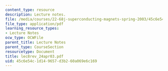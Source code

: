 ```yaml
---
content_type: resource
description: Lecture notes.
file: /media/courses/22-68j-superconducting-magnets-spring-2003/45c6e54c1d149657d3b260a069e6c169_lec8rev_24apr03.pdf
file_type: application/pdf
learning_resource_types:
- Lecture Notes
ocw_type: OCWFile
parent_title: Lecture Notes
parent_type: CourseSection
resourcetype: Document
title: lec8rev_24apr03.pdf
uid: 45c6e54c-1d14-9657-d3b2-60a069e6c169
---
```

